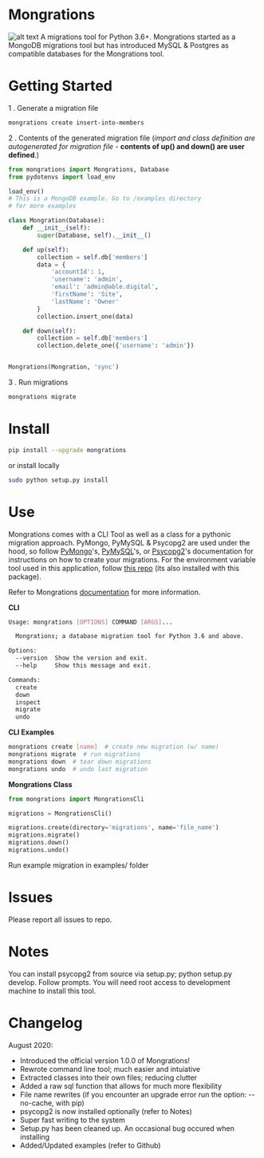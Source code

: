 # Mongrations
![alt text](https://img.icons8.com/dusk/64/000000/database.png "Mongrations Logo")
A migrations tool for Python 3.6+. Mongrations started as a MongoDB migrations tool but has introduced MySQL & Postgres
as compatible databases for the Mongrations tool.

# Getting Started
1 . Generate a migration file
```bash
mongrations create insert-into-members
```
2 . Contents of the generated migration file (*import and class definition are 
autogenerated for migration file* - **contents of up() and down() are user defined**.)
```python
from mongrations import Mongrations, Database
from pydotenvs import load_env

load_env()
# This is a MongoDB example. Go to /examples directory
# for more examples

class Mongration(Database):
    def __init__(self):
        super(Database, self).__init__()

    def up(self):
        collection = self.db['members']
        data = {
            'accountId': 1,
            'username': 'admin',
            'email': 'admin@able.digital',
            'firstName': 'Site',
            'lastName': 'Owner'
        }
        collection.insert_one(data)

    def down(self):
        collection = self.db['members']
        collection.delete_one({'username': 'admin'})


Mongrations(Mongration, 'sync')
```
3 . Run migrations
```bash
mongrations migrate
```

# Install
```bash
pip install --upgrade mongrations
```
or install locally
```bash
sudo python setup.py install
```

# Use
Mongrations comes with a CLI Tool as well as a class for a pythonic migration approach. PyMongo, PyMySQL & Psycopg2 are used under
the hood, so follow <a href="https://api.mongodb.com/python/current/tutorial.html#getting-a-collection">PyMongo</a>'s,
<a href="https://github.com/PyMySQL/PyMySQL">PyMySQL</a>'s, or <a href="https://github.com/psycopg/psycopg2">Psycopg2</a>'s documentation 
for instructions on how to create your migrations. For the environment variable tool used in this application, follow 
<a href='https://github.com/ableinc/pydotenvs'>this repo</a> (its also installed with this package).

Refer to Mongrations <a href="https://mongrations.readthedocs.io/en/latest/">documentation</a> for more information.

**CLI**
```bash
Usage: mongrations [OPTIONS] COMMAND [ARGS]...

  Mongrations; a database migration tool for Python 3.6 and above.

Options:
  --version  Show the version and exit.
  --help     Show this message and exit.

Commands:
  create
  down
  inspect
  migrate
  undo
```
**CLI Examples**
```bash
mongrations create [name]  # create new migration (w/ name)
mongrations migrate  # run migrations
mongrations down  # tear down migrations
mongrations undo  # undo last migration
```

**Mongrations Class**
```python
from mongrations import MongrationsCli

migrations = MongrationsCli()

migrations.create(directory='migrations', name='file_name')
migrations.migrate()
migrations.down()
migrations.undo()
```
Run example migration in examples/ folder

# Issues
Please report all issues to repo.

# Notes
You can install psycopg2 from source via setup.py; python setup.py develop. Follow prompts.
You will need root access to development machine to install this tool.

# Changelog
August 2020:
  - Introduced the official version 1.0.0 of Mongrations!
  - Rewrote command line tool; much easier and intuiative
  - Extracted classes into their own files; reducing clutter
  - Added a raw sql function that allows for much more flexibility
  - File name rewrites (if you encounter an upgrade error run the option: --no-cache, with pip)
  - psycopg2 is now installed optionally (refer to Notes)
  - Super fast writing to the system
  - Setup.py has been cleaned up. An occasional bug occured when installing
  - Added/Updated examples (refer to Github)
